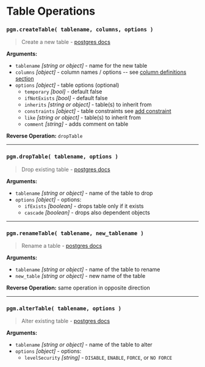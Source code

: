 # Table Operations

### `pgm.createTable( tablename, columns, options )`

> Create a new table - [postgres docs](http://www.postgresql.org/docs/current/static/sql-createtable.html)

**Arguments:**

- `tablename` _[string or object]_ - name for the new table
- `columns` _[object]_ - column names / options -- see [column definitions section](columns.md#column-definitions)
- `options` _[object]_ - table options (optional)
  - `temporary` _[bool]_ - default false
  - `ifNotExists` _[bool]_ - default false
  - `inherits` _[string or object]_ - table(s) to inherit from
  - `constraints` _[object]_ - table constraints see [add constraint](constraints.md#pgmaddconstraint-tablename-constraint_name-expression-)
  - `like` _[string or object]_ - table(s) to inherit from
  - `comment` _[string]_ - adds comment on table

**Reverse Operation:** `dropTable`

---

### `pgm.dropTable( tablename, options )`

> Drop existing table - [postgres docs](http://www.postgresql.org/docs/current/static/sql-droptable.html)

**Arguments:**

- `tablename` _[string or object]_ - name of the table to drop
- `options` _[object]_ - options:
  - `ifExists` _[boolean]_ - drops table only if it exists
  - `cascade` _[boolean]_ - drops also dependent objects

---

### `pgm.renameTable( tablename, new_tablename )`

> Rename a table - [postgres docs](http://www.postgresql.org/docs/current/static/sql-altertable.html)

**Arguments:**

- `tablename` _[string or object]_ - name of the table to rename
- `new_table` _[string or object]_ - new name of the table

**Reverse Operation:** same operation in opposite direction

---

### `pgm.alterTable( tablename, options )`

> Alter existing table - [postgres docs](http://www.postgresql.org/docs/current/static/sql-altertable.html)

**Arguments:**

- `tablename` _[string or object]_ - name of the table to alter
- `options` _[object]_ - options:
  - `levelSecurity` _[string]_ - `DISABLE`, `ENABLE`, `FORCE`, or `NO FORCE`
